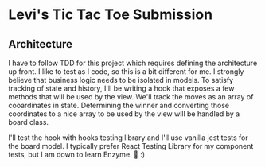 # Levi's Tic Tac Toe Submission

## Architecture

I have to follow TDD for this project which requires defining the architecture up front. I like to test as I code, so this is a bit different for me. I strongly believe that business logic needs to be isolated in models. To satisfy tracking of state and history, I'll be writing a hook that exposes a few methods that will be used by the view. We'll track the moves as an array of cooardinates in state. Determining the winner and converting those coordinates to a nice array to be used by the view will be handled by a board class.

I'll test the hook with hooks testing library and I'll use vanilla jest tests for the board model. I typically prefer React Testing Library for my component tests, but I am down to learn Enzyme. :shrug: :)
